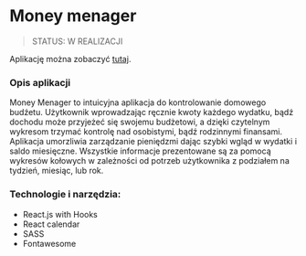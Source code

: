 # Money menager

> STATUS: W REALIZACJI

Aplikację można zobaczyć [tutaj](https://money-manager-12daf.web.app/).

### Opis aplikacji

Money Menager to intuicyjna aplikacja do kontrolowanie domowego budźetu.
Użytkownik wprowadzając ręcznie kwoty każdego wydatku, bądź dochodu może przyjeżeć się swojemu budżetowi, a dzięki czytelnym wykresom trzymać kontrolę nad osobistymi, bądź rodzinnymi finansami. Aplikacja umorzliwia zarządzanie pieniędzmi dając szybki wgląd w wydatki i saldo miesięczne. Wszystkie informacje prezentowane są za pomocą wykresów kołowych w zależności od potrzeb użytkownika z podziałem na tydzień, miesiąc, lub rok.

### Technologie i narzędzia:

- React.js with Hooks
- React calendar
- SASS
- Fontawesome
